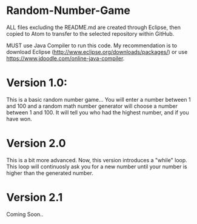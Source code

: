 # Random-Number-Game
ALL files excluding the README.md are created through Eclipse, then copied to Atom to transfer to the selected repository within GitHub. 

MUST use Java Compiler to run this code. My recommendation is to download Eclipse (http://www.eclipse.org/downloads/packages/) or use https://www.jdoodle.com/online-java-compiler.

# Version 1.0: 
This is a basic random number game...
You will enter a number between 1 and 100 and a random math number generator will choose a number between 1 and 100.
It will tell you who had the highest number, and if you have won.

# Version 2.0
This is a bit more advanced.
Now, this version introduces a "while" loop. This loop will continuosly ask you for a new number until your number is higher than the generated number.

# Version 2.1
Coming Soon..
